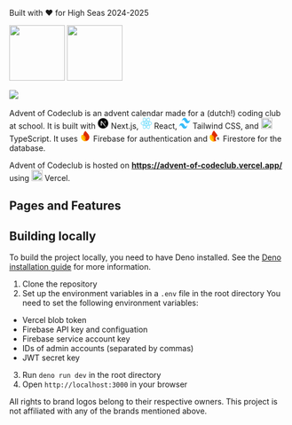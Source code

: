 Built with ❤️ for High Seas 2024-2025

<img src="/github/images/highseas/banner.svg" width="100" height="100"> <img src="/github/images/highseas/flag.svg" width="100" height="100">

<img src="https://img.shields.io/endpoint?url=https://waka.hackclub.com/api/compat/shields/v1/U078EKGQW2H/interval:all_time/project:advent-of-codeclub&label=advent-of-codeclub&color=white">

Advent of Codeclub is an advent calendar made for a (dutch!) coding club at school. It is built with <img src="/.github/images/next/logo.svg" width="20" height="20"> Next.js, <img src="/.github/images/react/logo.svg" width="20" height="20"> React, <img src="/.github/images/tailwind/logo.svg" width="20" height="20"> Tailwind CSS, and <img src="/github/images/typescript/logo.svg" width="20" height="20"> TypeScript. It uses <img src="/.github/images/firebase/logo.svg" width="20" height="20"> Firebase for authentication and <img src="/.github/images/firebase/firestore.svg" width="20" height="20"> Firestore for the database.

Advent of Codeclub is hosted on **https://advent-of-codeclub.vercel.app/** using <img src="/.github/images/vercel/logo.svg" width="20" height="20"> Vercel.

## Pages and Features



## Building locally

To build the project locally, you need to have Deno installed. See the [Deno installation guide](https://docs.deno.com/runtime/getting_started/installation/) for more information.

1. Clone the repository
2. Set up the environment variables in a `.env` file in the root directory
  You need to set the following environment variables:
  - Vercel blob token
  - Firebase API key and configuation
  - Firebase service account key
  - IDs of admin accounts (separated by commas)
  - JWT secret key

3. Run `deno run dev` in the root directory
4. Open `http://localhost:3000` in your browser

All rights to brand logos belong to their respective owners. This project is not affiliated with any of the brands mentioned above.
